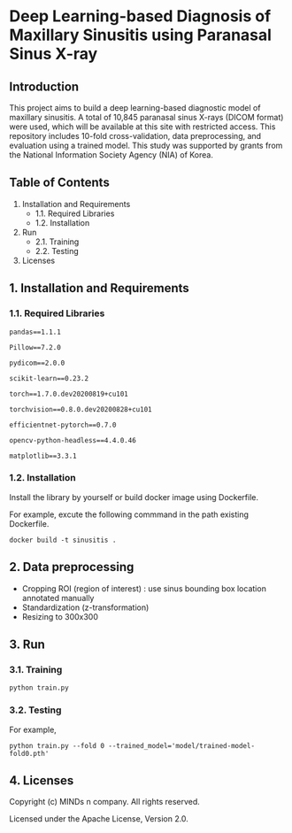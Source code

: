 # Deep Learning-based Diagnosis of Maxillary Sinusitis using Paranasal Sinus X-ray 

## Introduction
This project aims to build a deep learning-based diagnostic model of maxillary sinusitis. A total of 10,845 paranasal sinus X-rays (DICOM format) were used, which will be available at this site with restricted access. This repository includes 10-fold cross-validation, data preprocessing, and evaluation using a trained model. This study was supported by grants from the National Information Society Agency (NIA) of Korea.

## Table of Contents
1. Installation and Requirements
	- 1.1. Required Libraries
	- 1.2. Installation
2. Run
	- 2.1. Training
	- 2.2. Testing
3. Licenses

 
## 1. Installation and Requirements

### 1.1. Required Libraries
```
pandas==1.1.1

Pillow==7.2.0

pydicom==2.0.0

scikit-learn==0.23.2

torch==1.7.0.dev20200819+cu101

torchvision==0.8.0.dev20200828+cu101

efficientnet-pytorch==0.7.0

opencv-python-headless==4.4.0.46

matplotlib==3.3.1
```
### 1.2. Installation
Install the library by yourself or build docker image using Dockerfile.

For example, excute the following commmand in the path existing Dockerfile.
```
docker build -t sinusitis .
```
## 2. Data preprocessing
- Cropping ROI (region of interest) : use sinus bounding box location annotated manually
- Standardization (z-transformation)
- Resizing to 300x300

## 3. Run
### 3.1. Training
```
python train.py 
```
### 3.2. Testing
For example,
```
python train.py --fold 0 --trained_model='model/trained-model-fold0.pth' 
```
## 4. Licenses
Copyright (c) MINDs n company. All rights reserved.

Licensed under the Apache License, Version 2.0.


